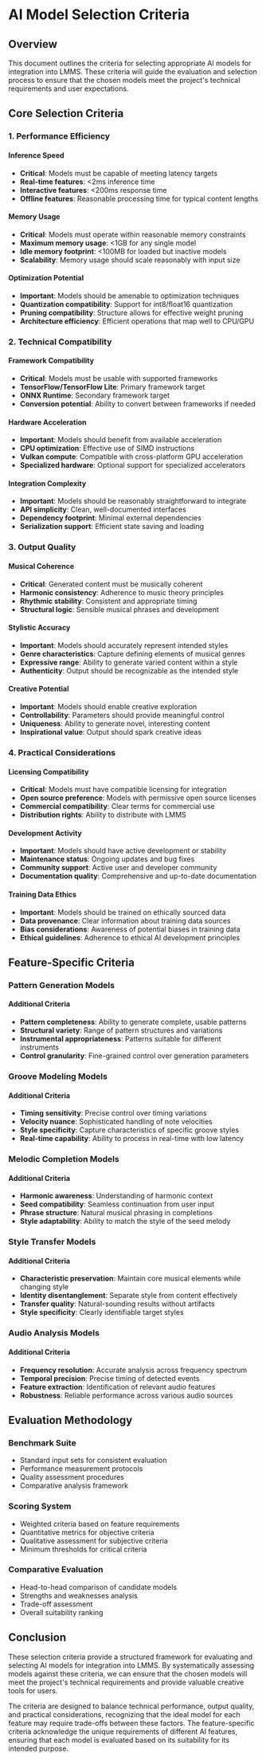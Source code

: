 # AI Model Selection Criteria

## Overview
This document outlines the criteria for selecting appropriate AI models for integration into LMMS. These criteria will guide the evaluation and selection process to ensure that the chosen models meet the project's technical requirements and user expectations.

## Core Selection Criteria

### 1. Performance Efficiency

#### Inference Speed
- **Critical**: Models must be capable of meeting latency targets
- **Real-time features**: <2ms inference time
- **Interactive features**: <200ms response time
- **Offline features**: Reasonable processing time for typical content lengths

#### Memory Usage
- **Critical**: Models must operate within reasonable memory constraints
- **Maximum memory usage**: <1GB for any single model
- **Idle memory footprint**: <100MB for loaded but inactive models
- **Scalability**: Memory usage should scale reasonably with input size

#### Optimization Potential
- **Important**: Models should be amenable to optimization techniques
- **Quantization compatibility**: Support for int8/float16 quantization
- **Pruning compatibility**: Structure allows for effective weight pruning
- **Architecture efficiency**: Efficient operations that map well to CPU/GPU

### 2. Technical Compatibility

#### Framework Compatibility
- **Critical**: Models must be usable with supported frameworks
- **TensorFlow/TensorFlow Lite**: Primary framework target
- **ONNX Runtime**: Secondary framework target
- **Conversion potential**: Ability to convert between frameworks if needed

#### Hardware Acceleration
- **Important**: Models should benefit from available acceleration
- **CPU optimization**: Effective use of SIMD instructions
- **Vulkan compute**: Compatible with cross-platform GPU acceleration
- **Specialized hardware**: Optional support for specialized accelerators

#### Integration Complexity
- **Important**: Models should be reasonably straightforward to integrate
- **API simplicity**: Clean, well-documented interfaces
- **Dependency footprint**: Minimal external dependencies
- **Serialization support**: Efficient state saving and loading

### 3. Output Quality

#### Musical Coherence
- **Critical**: Generated content must be musically coherent
- **Harmonic consistency**: Adherence to music theory principles
- **Rhythmic stability**: Consistent and appropriate timing
- **Structural logic**: Sensible musical phrases and development

#### Stylistic Accuracy
- **Important**: Models should accurately represent intended styles
- **Genre characteristics**: Capture defining elements of musical genres
- **Expressive range**: Ability to generate varied content within a style
- **Authenticity**: Output should be recognizable as the intended style

#### Creative Potential
- **Important**: Models should enable creative exploration
- **Controllability**: Parameters should provide meaningful control
- **Uniqueness**: Ability to generate novel, interesting content
- **Inspirational value**: Output should spark creative ideas

### 4. Practical Considerations

#### Licensing Compatibility
- **Critical**: Models must have compatible licensing for integration
- **Open source preference**: Models with permissive open source licenses
- **Commercial compatibility**: Clear terms for commercial use
- **Distribution rights**: Ability to distribute with LMMS

#### Development Activity
- **Important**: Models should have active development or stability
- **Maintenance status**: Ongoing updates and bug fixes
- **Community support**: Active user and developer community
- **Documentation quality**: Comprehensive and up-to-date documentation

#### Training Data Ethics
- **Important**: Models should be trained on ethically sourced data
- **Data provenance**: Clear information about training data sources
- **Bias considerations**: Awareness of potential biases in training data
- **Ethical guidelines**: Adherence to ethical AI development principles

## Feature-Specific Criteria

### Pattern Generation Models

#### Additional Criteria
- **Pattern completeness**: Ability to generate complete, usable patterns
- **Structural variety**: Range of pattern structures and variations
- **Instrumental appropriateness**: Patterns suitable for different instruments
- **Control granularity**: Fine-grained control over generation parameters

### Groove Modeling Models

#### Additional Criteria
- **Timing sensitivity**: Precise control over timing variations
- **Velocity nuance**: Sophisticated handling of note velocities
- **Style specificity**: Capture characteristics of specific groove styles
- **Real-time capability**: Ability to process in real-time with low latency

### Melodic Completion Models

#### Additional Criteria
- **Harmonic awareness**: Understanding of harmonic context
- **Seed compatibility**: Seamless continuation from user input
- **Phrase structure**: Natural musical phrasing in completions
- **Style adaptability**: Ability to match the style of the seed melody

### Style Transfer Models

#### Additional Criteria
- **Characteristic preservation**: Maintain core musical elements while changing style
- **Identity disentanglement**: Separate style from content effectively
- **Transfer quality**: Natural-sounding results without artifacts
- **Style specificity**: Clearly identifiable target styles

### Audio Analysis Models

#### Additional Criteria
- **Frequency resolution**: Accurate analysis across frequency spectrum
- **Temporal precision**: Precise timing of detected events
- **Feature extraction**: Identification of relevant audio features
- **Robustness**: Reliable performance across various audio sources

## Evaluation Methodology

### Benchmark Suite
- Standard input sets for consistent evaluation
- Performance measurement protocols
- Quality assessment procedures
- Comparative analysis framework

### Scoring System
- Weighted criteria based on feature requirements
- Quantitative metrics for objective criteria
- Qualitative assessment for subjective criteria
- Minimum thresholds for critical criteria

### Comparative Evaluation
- Head-to-head comparison of candidate models
- Strengths and weaknesses analysis
- Trade-off assessment
- Overall suitability ranking

## Conclusion

These selection criteria provide a structured framework for evaluating and selecting AI models for integration into LMMS. By systematically assessing models against these criteria, we can ensure that the chosen models will meet the project's technical requirements and provide valuable creative tools for users.

The criteria are designed to balance technical performance, output quality, and practical considerations, recognizing that the ideal model for each feature may require trade-offs between these factors. The feature-specific criteria acknowledge the unique requirements of different AI features, ensuring that each model is evaluated based on its suitability for its intended purpose.
